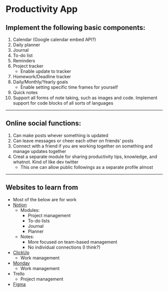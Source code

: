 # Productivity App
## Implement the following basic components:

1. Calendar (Google calendar embed API?)
2. Daily planner
3. Journal
4. To-do list
5. Reminders
6. Project tracker
    - Enable update to tracker
7. Homework/Deadline tracker
8. Daily/Monthly/Yearly goals
    - Enable setting specific time frames for yourself
8. Quick notes
9. Support all forms of note taking, such as images and code. Implement support for code blocks of all sorts of languages

---
## Online social functions:
1. Can make posts whever something is updated
2. Can leave messages or cheer each other on friends' posts
3. Connect with a friend if you are working together on something and manage updates together
4. Creat a separate module for sharing productivity tips, knowledge, and whatnot. Kind of like dev twitter
    - This one can allow public followings as a separate profile almost

---
## Websites to learn from
- Most of the below are for work
- [Notion](https://www.notion.so)
    - Modules:
        - Project management
        - To-do lists
        - Journal
        - Planner
    - Notes:
        - More focused on team-based management
        - No individual connections (I think?)
- [ClickUp](https://clickup.com/)
    - Work management
- [Monday](https://www.monday.com)
    - Work management
- Trello
    - Project management
- [Figma](https://www.figma.com)
    

